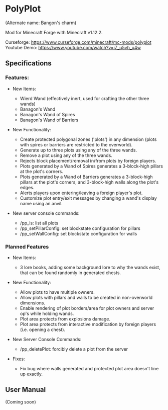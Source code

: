 # PolyPlot
(Alternate name: Bangon's charm)

Mod for Minecraft Forge with Minecraft v1.12.2.

Curseforge: https://www.curseforge.com/minecraft/mc-mods/polyplot
Youtube Demo: https://www.youtube.com/watch?v=iZ_u5vh_u4w

## Specifications
### Features:

- New Items:
  - Wierd Wand (effectively inert, used for crafting the other three wands)
  - Banagon's Wand
  - Banagon's Wand of Spires
  - Banagon's Wand of Barriers

- New Functionality:
  - Create protected polygonal zones ('plots') in any dimension (plots with spires or barriers are restricted to the overworld).
  - Generate up to three plots using any of the three wands.
  - Remove a plot using any of the three wands.
  - Rejects block placement/removal in/from plots by foreign players.
  - Plots generated by a Wand of Spires generates a 3-block-high pillars at the plot's corners.
  - Plots generated by a Wand of Barriers generates a 3-block-high pillars at the plot's corners, and 3-block-high walls along the plot's edges.
  - Alerts players upon entering/leaving a foreign player's plot.
  - Customize plot entry/exit messages by changing a wand's display name using an anvil.
  
- New server console commands:
    - /pp_ls: list all plots
    - /pp_setPillarConfig: set blockstate configuration for pillars
    - /pp_setWallConfig: set blockstate configuration for walls

### Planned Features

- New Items:
  - 3 lore books, adding some background lore to why the wands exist, that can be found randomly in generated chests.

- New Functionality:
  - Allow plots to have multiple owners.
  - Allow plots with pillars and walls to be created in non-overworld dimensions.
  - Enable rendering of plot borders/area for plot owners and server op's while holding wands.
  - Plot area protects from explosions damage.
  - Plot area protects from interactive modification by foreign players (i.e. opening a chest).

- New Server Console Commands:
  - /pp_deletePlot: forcibly delete a plot from the server

- Fixes:
  - Fix bug where walls generated and protected plot area doesn't line up exactly.
  
## User Manual

(Coming soon)
